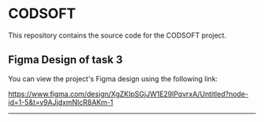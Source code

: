 # CODSOFT

This repository contains the source code for the CODSOFT project.

## Figma Design of task 3

You can view the project's Figma design using the following link:

https://www.figma.com/design/XgZKIpSGjJW1E29lPqvrxA/Untitled?node-id=1-5&t=y9AJjdxmNIcR8AKm-1

---
